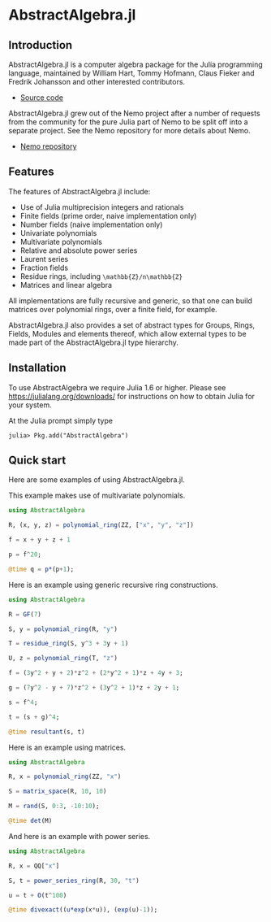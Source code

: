 # AbstractAlgebra.jl

## Introduction

AbstractAlgebra.jl is a computer algebra package for the Julia programming language,
maintained by William Hart, Tommy Hofmann, Claus Fieker and Fredrik Johansson and
other interested contributors.

- [Source code](https://github.com/Nemocas/AbstractAlgebra.jl)

AbstractAlgebra.jl grew out of the Nemo project after a number of requests from the
community for the pure Julia part of Nemo to be split off into a separate project. See
the Nemo repository for more details about Nemo.

- [Nemo repository](https://github.com/Nemocas/Nemo.jl)

## Features

The features of AbstractAlgebra.jl include:

  - Use of Julia multiprecision integers and rationals
  - Finite fields (prime order, naive implementation only)
  - Number fields (naive implementation only)
  - Univariate polynomials
  - Multivariate polynomials
  - Relative and absolute power series
  - Laurent series
  - Fraction fields
  - Residue rings, including ``\mathbb{Z}/n\mathbb{Z}``
  - Matrices and linear algebra

All implementations are fully recursive and generic, so that one can build matrices
over polynomial rings, over a finite field, for example.

AbstractAlgebra.jl also provides a set of abstract types for Groups, Rings, Fields,
Modules and elements thereof, which allow external types to be made part of the
AbstractAlgebra.jl type hierarchy.

## Installation

To use AbstractAlgebra we require Julia 1.6 or higher. Please see
<https://julialang.org/downloads/> for instructions on
how to obtain Julia for your system.

At the Julia prompt simply type

```
julia> Pkg.add("AbstractAlgebra")
```

## Quick start

Here are some examples of using AbstractAlgebra.jl.

This example makes use of multivariate polynomials.

```julia
using AbstractAlgebra

R, (x, y, z) = polynomial_ring(ZZ, ["x", "y", "z"])

f = x + y + z + 1

p = f^20;

@time q = p*(p+1);
```

Here is an example using generic recursive ring constructions.

```julia
using AbstractAlgebra

R = GF(7)

S, y = polynomial_ring(R, "y")

T = residue_ring(S, y^3 + 3y + 1)

U, z = polynomial_ring(T, "z")

f = (3y^2 + y + 2)*z^2 + (2*y^2 + 1)*z + 4y + 3;

g = (7y^2 - y + 7)*z^2 + (3y^2 + 1)*z + 2y + 1;

s = f^4;

t = (s + g)^4;

@time resultant(s, t)
```

Here is an example using matrices.

```julia
using AbstractAlgebra

R, x = polynomial_ring(ZZ, "x")

S = matrix_space(R, 10, 10)

M = rand(S, 0:3, -10:10);

@time det(M)
```

And here is an example with power series.

```julia
using AbstractAlgebra

R, x = QQ["x"]

S, t = power_series_ring(R, 30, "t")

u = t + O(t^100)

@time divexact((u*exp(x*u)), (exp(u)-1));
```
